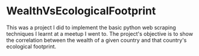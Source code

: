 # WealthVsEcologicalFootprint

This was a project I did to implement the basic python web scraping techniques I learnt at a meetup I went to. The project's objective is to show the correlation between the wealth of a given country and that country's ecological footprint.